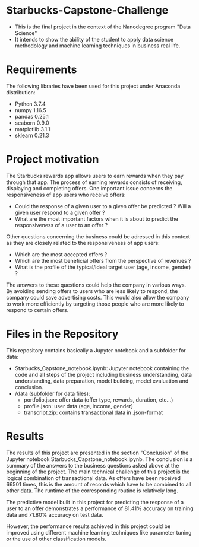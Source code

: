 # Starbucks-Capstone-Challenge

- This is the final project in the context of the Nanodegree program "Data Science"
- It intends to show the ability of the student to apply data science methodology and machine learning techniques in business real life.

# Requirements
The following libraries have been used for this project under Anaconda distribution:

- Python 3.7.4
- numpy 1.16.5
- pandas 0.25.1
- seaborn 0.9.0
- matplotlib 3.1.1
- sklearn 0.21.3

# Project motivation

The Starbucks rewards app allows users to earn rewards when they pay through that app. The process of earning rewards consists of receiving, displaying and completing offers. One important issue concerns the responsiveness of app users who receive offers:

- Could the response of a given user to a given offer be predicted ? Will a given user respond to a given offer ?
- What are the most important factors when it is about to predict the responsiveness of a user to an offer ?

Other questions concerning the business could be adressed in this context as they are closely related to the responsiveness of app users:

- Which are the most accepted offers ?
- Which are the most beneficial offers from the perspective of revenues ?
- What is the profile of the typical/ideal target user (age, income, gender) ?

The answers to these questions could help the company in various ways. By avoiding sending offers to users who are less likely to respond, the company could save advertising costs. This would also allow the company to work more efficiently by targeting those people who are more likely to respond to certain offers. 

# Files in the Repository

This repository contains basically a Jupyter notebook and a subfolder for data:
- Starbucks_Capstone_notebook.ipynb: Jupyter notebook containing the code and all steps of the project including business understanding, data understanding, data preparation, model building, model evaluation and conclusion.
- /data (subfolder for data files):
  - portfolio.json: offer data (offer type, rewards, duration, etc...)
  - profile.json: user data (age, income, gender)
  - transcript.zip: contains transactional data in .json-format

# Results

The results of this project are presented in the section "Conclusion" of the Jupyter notebook Starbucks_Capstone_notebook.ipynb. The conclusion is a summary of the answers to the business questions asked above at the beginning of the project. 
The main technical challenge of this project is the logical combination of transactional data. As offers have been received 66501 times, this is the amount of records which have to be combined to all other data. The runtime of the corresponding routine is relatively long. 

The predictive model built in this project for predicting the response of a user to an offer demonstrates a performance of 81.41% accuracy on training data and 71.80% accuracy on test data.

However, the performance results achieved in this project could be improved using different machine learning techniques like parameter tuning or the use of other classification models.
 
